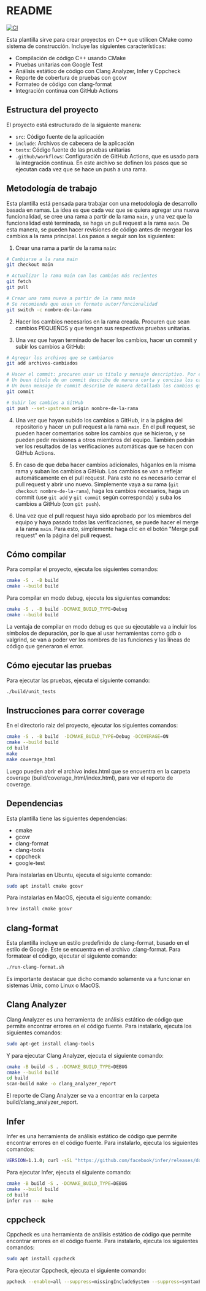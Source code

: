 # README

[![CI](https://github.com/estebarb/cpp-project-template/actions/workflows/ci.yml/badge.svg)](https://github.com/estebarb/cpp-project-template/actions/workflows/ci.yml)

Esta plantilla sirve para crear proyectos en C++ que utilicen CMake como sistema de construcción.
Incluye las siguientes características:

- Compilación de código C++ usando CMake
- Pruebas unitarias con Google Test
- Análisis estático de código con Clang Analyzer, Infer y Cppcheck
- Reporte de cobertura de pruebas con gcovr
- Formateo de código con clang-format
- Integración continua con GitHub Actions

## Estructura del proyecto
El proyecto está estructurado de la siguiente manera:

- `src`: Código fuente de la aplicación
- `include`: Archivos de cabecera de la aplicación
- `tests`: Código fuente de las pruebas unitarias
- `.github/workflows`: Configuración de GitHub Actions, que es usado para la integración continua. En este archivo se definen los pasos que se ejecutan cada vez que se hace un push a una rama.

## Metodología de trabajo
Esta plantilla está pensada para trabajar con una metodología de desarrollo basada en ramas. La idea es que cada vez que se quiera agregar una nueva funcionalidad, se cree una rama a partir de la rama `main`, y una vez que la funcionalidad esté terminada, se haga un pull request a la rama `main`. De esta manera, se pueden hacer revisiones de código antes de mergear los cambios a la rama principal. Los pasos a seguir son los siguientes:

1. Crear una rama a partir de la rama `main`:

```bash
# Cambiarse a la rama main
git checkout main

# Actualizar la rama main con los cambios más recientes
git fetch
git pull

# Crear una rama nueva a partir de la rama main
# Se recomienda que usen un formato autor/funcionalidad
git switch -c nombre-de-la-rama
```

2. Hacer los cambios necesarios en la rama creada. Procuren que sean cambios PEQUEÑOS y que tengan sus respectivas pruebas unitarias.

3. Una vez que hayan terminado de hacer los cambios, hacer un commit y subir los cambios a GitHub:

```bash
# Agregar los archivos que se cambiaron
git add archivos-cambiados

# Hacer el commit: procuren usar un título y mensaje descriptivo. Por ejemplo, eviten mensajes como "Cambios" o "arreglos".
# Un buen título de un commit describe de manera corta y concisa los cambios que se hicieron.
# Un buen mensaje de commit describe de manera detallada los cambios que se hicieron y por qué se hicieron.
git commit

# Subir los cambios a GitHub
git push --set-upstream origin nombre-de-la-rama
```

4. Una vez que hayan subido los cambios a GitHub, ir a la página del repositorio y hacer un pull request a la rama `main`. En el pull request, se pueden hacer comentarios sobre los cambios que se hicieron, y se pueden pedir revisiones a otros miembros del equipo. También podrán ver los resultados de las verificaciones automáticas que se hacen con GitHub Actions.

5. En caso de que deba hacer cambios adicionales, háganlos en la misma rama y suban los cambios a GitHub. Los cambios se van a reflejar automáticamente en el pull request. Para esto no es necesario cerrar el pull request y abrir uno nuevo. Simplemente vaya a su rama (`git checkout nombre-de-la-rama`), haga los cambios necesarios, haga un commit (use `git add` y `git commit` según corresponda) y suba los cambios a GitHub (con `git push`).

6. Una vez que el pull request haya sido aprobado por los miembros del equipo y haya pasado todas las verificaciones, se puede hacer el merge a la rama `main`. Para esto, simplemente haga clic en el botón "Merge pull request" en la página del pull request.

## Cómo compilar

Para compilar el proyecto, ejecuta los siguientes comandos:

```bash
cmake -S . -B build
cmake --build build
```

Para compilar en modo debug, ejecuta los siguientes comandos:

```bash
cmake -S . -B build -DCMAKE_BUILD_TYPE=Debug
cmake --build build
```

La ventaja de compilar en modo debug es que su ejecutable va a incluir los símbolos de depuración, por lo que
al usar herramientas como gdb o valgrind, se van a poder ver los nombres de las funciones y las líneas de código
que generaron el error.

## Cómo ejecutar las pruebas

Para ejecutar las pruebas, ejecuta el siguiente comando:

```bash
./build/unit_tests
```

## Instrucciones para correr coverage

En el directorio raiz del proyecto, ejecutar los siguientes comandos:

```bash
cmake -S . -B build  -DCMAKE_BUILD_TYPE=Debug -DCOVERAGE=ON
cmake --build build
cd build
make
make coverage_html
```

Luego pueden abrir el archivo index.html que se encuentra en la carpeta coverage (build/coverage_html/index.html), para
ver el reporte de coverage.

## Dependencias

Esta plantilla tiene las siguientes dependencias:

- cmake
- gcovr
- clang-format
- clang-tools
- cppcheck
- google-test

Para instalarlas en Ubuntu, ejecuta el siguiente comando:

```bash
sudo apt install cmake gcovr
```

Para instalarlas en MacOS, ejecuta el siguiente comando:

```bash
brew install cmake gcovr
```

## clang-format
Esta plantilla incluye un estilo predefinido de clang-format, basado en el estilo de Google. Este se encuentra en el archivo .clang-format. Para formatear el código, ejecutar el siguiente comando:

```bash
./run-clang-format.sh
```

Es importante destacar que dicho comando solamente va a funcionar en sistemas Unix, como Linux o MacOS.

## Clang Analyzer
Clang Analyzer es una herramienta de análisis estático de código que permite encontrar errores en el código fuente. Para instalarlo, ejecuta los siguientes comandos:

```bash
sudo apt-get install clang-tools
```

Y para ejecutar Clang Analyzer, ejecuta el siguiente comando:

```bash
cmake -B build -S . -DCMAKE_BUILD_TYPE=DEBUG
cmake --build build
cd build
scan-build make -o clang_analyzer_report
```

El reporte de Clang Analyzer se va a encontrar en la carpeta build/clang_analyzer_report.

## Infer
Infer es una herramienta de análisis estático de código que permite encontrar errores en el código fuente. Para instalarlo, ejecuta los siguientes comandos:

```bash
VERSION=1.1.0; curl -sSL "https://github.com/facebook/infer/releases/download/v$VERSION/infer-linux64-v$VERSION.tar.xz" | sudo tar -C /opt -xJ && sudo ln -s "/opt/infer-linux64-v$VERSION/bin/infer" /usr/local/bin/infer
```

Para ejecutar Infer, ejecuta el siguiente comando:

```bash
cmake -B build -S . -DCMAKE_BUILD_TYPE=DEBUG
cmake --build build
cd build
infer run -- make
```

## cppcheck
Cppcheck es una herramienta de análisis estático de código que permite encontrar errores en el código fuente. Para instalarlo, ejecuta los siguientes comandos:

```bash
sudo apt install cppcheck
```

Para ejecutar Cppcheck, ejecuta el siguiente comando:

```bash
ppcheck --enable=all --suppress=missingIncludeSystem --suppress=syntaxError --error-exitcode=1 --includes-file=./include/ --language=c++ --std=c++11 -i src/CMakeLists.txt -i tests/CMakeLists.txt src/* test/*
```
